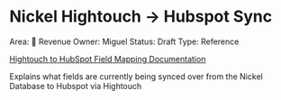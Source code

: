# Nickel Hightouch → Hubspot Sync

Area: 🤑 Revenue
Owner: Miguel
Status: Draft
Type: Reference

[Hightouch to HubSpot Field Mapping Documentation](https://docs.google.com/document/d/1vAVvKmsin59FtnpFcOVXNWcUWoEi1FaNT-nIonPBEsI/edit?usp=sharing)

Explains what fields are currently being synced over from the Nickel Database to Hubspot via Hightouch